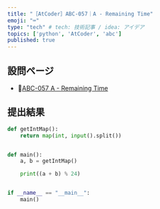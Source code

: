```yaml
---
title: "［AtCoder］ABC-057｜A - Remaining Time"
emoji: "⌨️"
type: "tech" # tech: 技術記事 / idea: アイデア
topics: ['python', 'AtCoder', 'abc']
published: true
---
```


## 設問ページ

- 🔗[ABC-057 A - Remaining Time](https://atcoder.jp/contests/abc057/tasks/abc057_a)

## 提出結果

```python
def getIntMap():
    return map(int, input().split())


def main():
    a, b = getIntMap()

    print((a + b) % 24)


if __name__ == "__main__":
    main()
```
